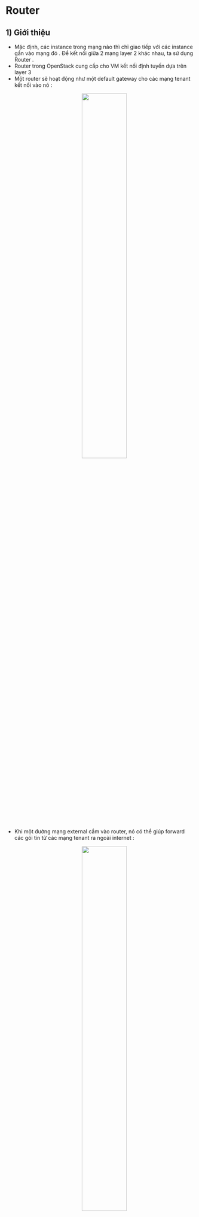 # Router
## **1) Giới thiệu**
- Mặc định, các instance trong mạng nào thì chỉ giao tiếp với các instance gắn vào mạng đó . Để kết nối giữa 2 mạng layer 2 khác nhau, ta sử dụng Router .
- Router trong OpenStack cung cấp cho VM kết nối định tuyến dựa trên layer 3
- Một router sẽ hoạt động như một default gateway cho các mạng tenant kết nối vào nó :
    <p align=center><img src=https://i.imgur.com/Tp4VDmg.png width=50%></p>
- Khi một đường mạng external cắm vào router, nó có thể giúp forward các gói tin từ các mạng tenant ra ngoài internet :
    <p align=center><img src=https://i.imgur.com/zL0hnw2.png width=50%></p>
- **Outbound traffic**
    - Mặc định, Neutron router sẽ sử dụng **SNAT - *Source Network Address Translation*** cho các traffic ra ngoài từ các mạng tenant. Có nghĩa, tất cả các traffic đi ra từ router, router sẽ thay đổi địa chỉ nguồn của chúng thành địa chỉ nguồn của external interface. Điều này đảm bảo lượng traffic trả về sẽ về đúng cho router, sau đó các địa chỉ đích của traffic sẽ được thay đổi về đúng như cũ :
        <p align=center><img src=https://i.imgur.com/6GA95zD.png width=60%></p>
- **Inbound traffic**
    - Khi sử dụng **SNAT**, các inbound traffic (kết nối trả về) sẽ không thể có cách quay về đúng instance . Một floating IP là địa chỉ được sử dụng để cung cấp kết nối static NAT 1:1 map tới 1 IP cố định. Floating IP sẽ cung cấp 1 kết nối outbound và inbound duy nhất, cho phép traffic trả về đúng cho instance :
        <p align=center><img src=https://i.imgur.com/ehOtFEC.png width=60%></p>

## **2) Các loại router trong Neutron**
- Có 3 loại router trong Neutron:
    - Standalone
    - Highly available
    - Distributed
- **Standalone router** là một router logic khi được tạo sẽ tự tạo ra một network namespace trên node chạy **Neutron L3 agent** (thường sẽ chạy trên một node network hoặc trên chính node controller luôn) . Nếu node chứa namespace gặp sự cố, các kết nối thông qua namespace có thể bị hạn chế hoặc hoàn toàn không sử dụng được nữa . Đây là loại router mặc định phát hành cùng bản **Folsom** và được cả **LinuxBridge** và **OpenvSwitch** hỗ trợ .
- **HA (*High Availability*) router** là một router logic khi được tạo sẽ tự tạo ra 1 hoặc nhiều network namespace trên node chạy **Neutron L3 agent** . Một **HA router** sẽ tối ưu dịch vụ `keepalived` và **VRRP (*Virtual Routing Redundancy Protocol*)** giữa các network namespace để cung cấp cơ chế dự phòng . Chỉ có 1 namespace sẽ hoạt động ở chế độ **master virtual router**, còn lại sẽ ở trạng thái backup chờ **master** fail. Nếu **active router** fail, **backup router** sẽ chiếm quyền điều khiển ngay lập tức .
**HA router** cung cấp chế độ dự phòng không có trên **standalone router**, giúp tránh được hiện tượng nghẽn cổ chai khiến cho hiệu suất mạng bị kém . **HA router** đã có mặt từ bản **Juno**, và được cả **LinuxBridge** và **OpenvSwitch** hỗ trợ .
- **Distributed virtual router (DVR)** là một router logic khi được tạo ra sẽ tự tạo ra nhiều network namespace trên node network hoặc note compute . Mô hình phân phối virtual router đi khắc các compute node tương tự như tính năng multihost của Nova network cũ . Nó sẽ cung cấp tính dự phòng tốt hợn việc bằng việc giới hạn các điểm chết trên các compute node thay vì ở 1 network node . **Distributed virtual router** xuất hiện từ bản **Juno**, được hỗ trợ bởi **OpenvSwitch** từ bản **Liberty** .
- Để tạo mới :
    - **HA router** : thêm option `--ha {true | false}` khi tạo router
    - **Distributed router** : thêm option `--distributed {true | false}` khi tạo router
## **3) Cấu hình Router**
#### **Cấu hình ban đầu**
> Để cấu hình tạo router cần phải cấu hình plugin `router` và `l3-agent`
- **B1 :** Cấu hình plugin :
    ```
    # crudini --set /etc/neutron/neutron.conf DEFAULT service_plugins router
    ```
- **B2 :** Khởi động dịch vụ `neutron-l3-agent` :
    ```
    # systemctl enable neutron-l3-agent
    # systemctl start neutron-l3-agent
    ```
- **B3 :** Sửa file cấu hình `/etc/neutron/l3_agent.ini` :
    ```
    # crudini --set /etc/neutron/l3_agent.ini DEFAULT interface_driver linuxbridge
    ```
- **B4 :** Kiểm tra lại trạng thái dịch vụ :
    ```
    # systemctl status neutron-l3-agent
    ```
    <img src=https://i.imgur.com/4rPabC2.png>

    ```
    # openstack network agent list
    ```

    <img src=https://i.imgur.com/OX9iQmM.png>

#### **Tạo router**
- Cú pháp :
    ```
    # openstack router create <router_name>
    ```
    - **VD :**
        ```
        # openstack router create router1
        ```
        <img src=https://i.imgur.com/Q2UHjns.png>
#### **Gán interface cho router**
> Mục đích : Gắn external network làm gateway để truy cập internet , còn các mạng self-service cắm vào các interface để tham gia định tuyến
- Cú pháp :
    - Set gateway :
        ```
        # openstack router set <router_name> --external-gateway <external_network_name>
        ```
    - Add interface :
        ```
        # openstack router add subnet <router_name> <subnet_name>
        ```
- **VD :**
    ```
    # openstack router set router1 --external-gateway public
    ```
    ```
    # openstack router add subnet router1 sub1private1
    ```
    > Topology mạng sau khi gắn interface thành công :

    <img src=https://i.imgur.com/eWeaMzW.png>

    - Kiểm tra các instance chỉ sử dụng private network đã có thể ping thông qua internet :

        <img src=https://i.imgur.com/rHkEjmo.png>

#### **Xóa interface đã gán cho router**
- Kiểm tra ID của subnet interface :
    ```
    # openstack router show <router_name>
    ```
    <img src=https://i.imgur.com/TnML2dF.png>

- Xóa interface :
    ```
    # openstack router remove subnet <router_name> <subnet_ID>
    ```
#### **Xóa router** 
> Để xóa router, trước hết, cần gỡ hết tất cả các interface ra khỏi router .
- Cú pháp :
    ```
    # openstack router delete <router_name>
    ```